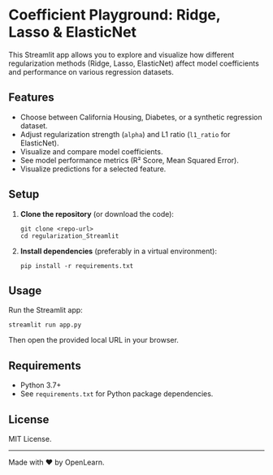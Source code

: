 # Coefficient Playground: Ridge, Lasso & ElasticNet

This Streamlit app allows you to explore and visualize how different regularization methods (Ridge, Lasso, ElasticNet) affect model coefficients and performance on various regression datasets.

## Features

- Choose between California Housing, Diabetes, or a synthetic regression dataset.
- Adjust regularization strength (`alpha`) and L1 ratio (`l1_ratio` for ElasticNet).
- Visualize and compare model coefficients.
- See model performance metrics (R² Score, Mean Squared Error).
- Visualize predictions for a selected feature.

## Setup

1. **Clone the repository** (or download the code):

   ```
   git clone <repo-url>
   cd regularization_Streamlit
   ```

2. **Install dependencies** (preferably in a virtual environment):

   ```
   pip install -r requirements.txt
   ```

## Usage

Run the Streamlit app:

```
streamlit run app.py
```

Then open the provided local URL in your browser.

## Requirements

- Python 3.7+
- See `requirements.txt` for Python package dependencies.

## License

MIT License.

---

Made with ❤️ by OpenLearn.
